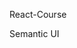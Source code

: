 React-Course

Semantic UI

<link rel="stylesheet" href="https://cdn.jsdelivr.net/npm/semantic-ui@2.4.2/dist/semantic.min.css">